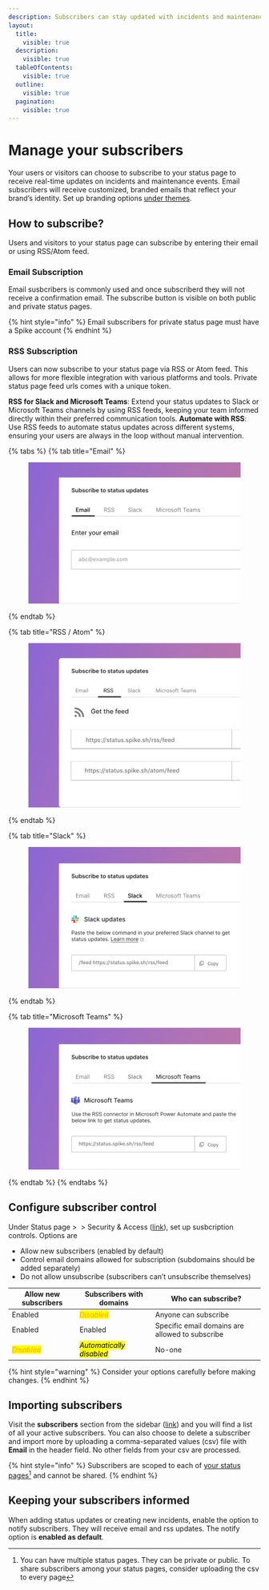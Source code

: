 ```yaml
---
description: Subscribers can stay updated with incidents and maintenances on your status page via email or rss. RSS updates can be used for automation as well. 
layout:
  title:
    visible: true
  description:
    visible: true
  tableOfContents:
    visible: true
  outline:
    visible: true
  pagination:
    visible: true
---
```


# Manage your subscribers

Your users or visitors can choose to subscribe to your status page to receive real-time updates on incidents and maintenance events. Email subscribers will receive customized, branded emails that reflect your brand’s identity. Set up branding options [under themes](https://statuspage.spike.sh/themes).

## How to subscribe?
Users and visitors to your status page can subscribe by entering their email or using RSS/Atom feed.

### Email Subscription
Email susbcribers is commonly used and once subscriberd they will not receive a confirmation email. The subscribe button is visible on both public and private status pages.&#x20;

{% hint style="info" %}
Email subscribers for private status page must have a Spike account
{% endhint %}

### RSS Subscription
Users can now subscribe to your status page via RSS or Atom feed. This allows for more flexible integration with various platforms and tools. Private status page feed urls comes with a unique token.

**RSS for Slack and Microsoft Teams**: Extend your status updates to Slack or Microsoft Teams channels by using RSS feeds, keeping your team informed directly within their preferred communication tools.
**Automate with RSS**: Use RSS feeds to automate status updates across different systems, ensuring your users are always in the loop without manual intervention.

{% tabs %}
{% tab title="Email" %}
<figure><img src="../.gitbook/assets/subscriber option email.png" alt=""><figcaption></figcaption></figure>
{% endtab %}

{% tab title="RSS / Atom" %}
<figure><img src="../.gitbook/assets/subscriber option rss.png" alt=""><figcaption></figcaption></figure>
{% endtab %}

{% tab title="Slack" %}
<figure><img src="../.gitbook/assets/subscriber option slack.png" alt=""><figcaption></figcaption></figure>
{% endtab %}

{% tab title="Microsoft Teams" %}
<figure><img src="../.gitbook/assets/subscriber option microsoft teams.png" alt=""><figcaption></figcaption></figure>
{% endtab %}
{% endtabs %}

## Configure subscriber control

Under Status page > <img src="../.gitbook/assets/image.png" alt="" data-size="line"> > Security & Access ([link](https://statuspage.spike.sh/configure/security-access)), set up susbcription controls. Options are

* Allow new subscribers (enabled by default)
* Control email domains allowed for subscription (subdomains should be added separately)
* Do not allow unsubscribe (subscribers can’t unsubscribe themselves)



| Allow new subscribers                         | Subscribers with domains                                               | Who can subscribe?                              |
| --------------------------------------------- | ---------------------------------------------------------------------- | ----------------------------------------------- |
| Enabled                                       | _<mark style="color:orange;">Disabled</mark>_                          | Anyone can subscribe                            |
| Enabled                                       | Enabled                                                                | Specific email domains are allowed to subscribe |
| _<mark style="color:orange;">Disabled</mark>_ | _<mark style="background-color:yellow;">Automatically disabled</mark>_ | No-one                                          |

{% hint style="warning" %}
Consider your options carefully before making changes.
{% endhint %}

## Importing subscribers

Visit the **subscribers** section from the sidebar ([link](https://statuspage.spike.sh/susbcribers)) and you will find a list of all your active subscribers. You can also choose to delete a subscriber and import more by uploading a comma-separated values (csv) file with **Email** in the header field. No other fields from your csv are processed.

{% hint style="info" %}
Subscribers are scoped to each of [your status pages](#user-content-fn-1)[^1] and cannot be shared.
{% endhint %}

## Keeping your subscribers informed

When adding status updates or creating new incidents, enable the option to notify subscribers. They will receive email and rss updates. The notify option is **enabled as default**.&#x20;

[^1]: You can have multiple status pages. They can be private or public. To share subscribers among your status pages, consider uploading the csv to every page

